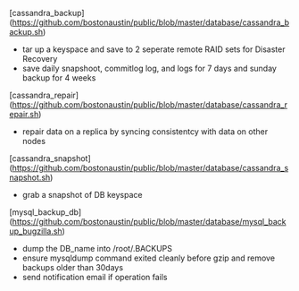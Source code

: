 [cassandra_backup] (https://github.com/bostonaustin/public/blob/master/database/cassandra_backup.sh)
- tar up a keyspace and save to 2 seperate remote RAID sets for Disaster Recovery
- save daily snapshoot, commitlog log, and logs for 7 days and sunday backup for 4 weeks

[cassandra_repair] (https://github.com/bostonaustin/public/blob/master/database/cassandra_repair.sh)
- repair data on a replica by syncing consistentcy with data on other nodes

[cassandra_snapshot] (https://github.com/bostonaustin/public/blob/master/database/cassandra_snapshot.sh)
- grab a snapshot of DB keyspace

[mysql_backup_db] (https://github.com/bostonaustin/public/blob/master/database/mysql_backup_bugzilla.sh)
- dump the DB_name into /root/.BACKUPS
- ensure mysqldump command exited cleanly before gzip and remove backups older than 30days
- send notification email if operation fails
